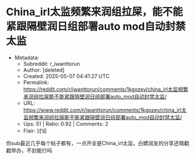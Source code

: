 # China_irl太监频繁来润组拉屎，能不能紧跟隔壁润日组部署auto mod自动封禁太监

- Metadata:
  - Subreddit: r_iwanttorun
  - Author: [deleted]
  - Created: 2025-05-07 04:41:27 UTC
  - Permalink: https://reddit.com/r/iwanttorun/comments/1kgozev/china_irl太监频繁来润组拉屎能不能紧跟隔壁润日组部署auto_mod自动封禁太监/
  - URL: https://www.reddit.com/r/iwanttorun/comments/1kgozev/china_irl太监频繁来润组拉屎能不能紧跟隔壁润日组部署auto_mod自动封禁太监/
  - Ups: 51 | Ratio: 0.92 | Comments: 2
  - Flair: 讨论


你sub最近几乎每个帖子都有，一点开全是China_irl太监，白嫖润友的分享还暗戳戳举办，不封能行吗

